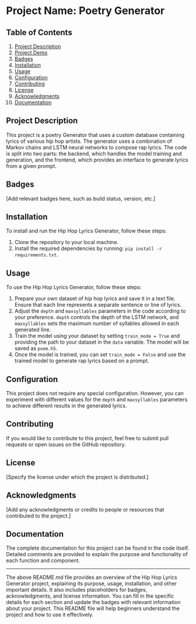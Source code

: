 # Project Name: Poetry Generator

## Table of Contents
1. [Project Description](#project-description)
2. [Project Demo](#project-demo)
3. [Badges](#badges)
4. [Installation](#installation)
5. [Usage](#usage)
6. [Configuration](#configuration)
7. [Contributing](#contributing)
8. [License](#license)
9. [Acknowledgments](#acknowledgments)
10. [Documentation](#documentation)

## Project Description
This project is a poetry Generator that uses a custom database containing lyrics of various hip hop artists. The generator uses a combination of Markov chains and LSTM neural networks to compose rap lyrics. The code is split into two parts: the backend, which handles the model training and generation, and the frontend, which provides an interface to generate lyrics from a given prompt.

## Badges
[Add relevant badges here, such as build status, version, etc.]

## Installation
To install and run the Hip Hop Lyrics Generator, follow these steps:

1. Clone the repository to your local machine.
2. Install the required dependencies by running: `pip install -r requirements.txt`.

## Usage
To use the Hip Hop Lyrics Generator, follow these steps:

1. Prepare your own dataset of hip hop lyrics and save it in a text file. Ensure that each line represents a separate sentence or line of lyrics.
2. Adjust the `depth` and `maxsyllables` parameters in the code according to your preference. `depth` controls the depth of the LSTM network, and `maxsyllables` sets the maximum number of syllables allowed in each generated line.
3. Train the model using your dataset by setting `train_mode = True` and providing the path to your dataset in the `data` variable. The model will be saved as `poem.h5`.
4. Once the model is trained, you can set `train_mode = False` and use the trained model to generate rap lyrics based on a prompt.

## Configuration
This project does not require any special configuration. However, you can experiment with different values for the `depth` and `maxsyllables` parameters to achieve different results in the generated lyrics.

## Contributing
If you would like to contribute to this project, feel free to submit pull requests or open issues on the GitHub repository.

## License
[Specify the license under which the project is distributed.]

## Acknowledgments
[Add any acknowledgments or credits to people or resources that contributed to the project.]

## Documentation
The complete documentation for this project can be found in the code itself. Detailed comments are provided to explain the purpose and functionality of each function and component.

---

The above README.md file provides an overview of the Hip Hop Lyrics Generator project, explaining its purpose, usage, installation, and other important details. It also includes placeholders for badges, acknowledgments, and license information. You can fill in the specific details for each section and update the badges with relevant information about your project. This README file will help beginners understand the project and how to use it effectively.
